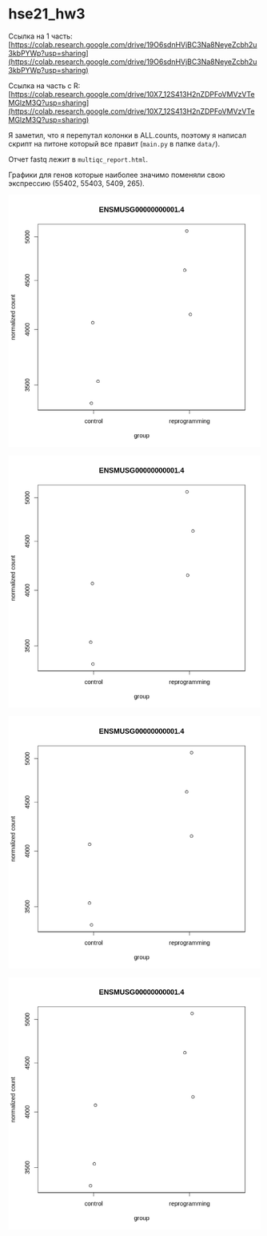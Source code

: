 # hse21_hw3

Ссылка на 1 часть: [https://colab.research.google.com/drive/19O6sdnHVjBC3Na8NeyeZcbh2u3kbPYWp?usp=sharing](https://colab.research.google.com/drive/19O6sdnHVjBC3Na8NeyeZcbh2u3kbPYWp?usp=sharing)

Ссылка на часть с R: [https://colab.research.google.com/drive/10X7_12S413H2nZDPFoVMVzVTeMGlzM3Q?usp=sharing](https://colab.research.google.com/drive/10X7_12S413H2nZDPFoVMVzVTeMGlzM3Q?usp=sharing)

Я заметил, что я перепутал колонки в ALL.counts, поэтому я написал скрипт на питоне который все правит (`main.py` в папке `data/`).

Отчет fastq лежит в `multiqc_report.html`.


Графики для генов которые наиболее значимо поменяли свою экспрессию (55402, 55403, 5409, 265).

![1](./resources/graph_1.png)

![2](./resources/graph_2.png)

![3](./resources/graph_3.png)

![4](./resources/graph_4.png)